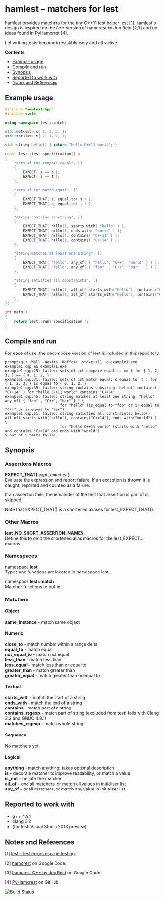hamlest &ndash; matchers for lest
=================================

hamlest provides matchers for the tiny C++11 test helper lest [1]. hamlest's design is inspired on the C++ version of hamcrest by Jon Reid [2,3] and on ideas found in PyHamcrest [4].

Let writing tests become irresistibly easy and attractive.

**Contents**  
- [Example usage](#example-usage)
- [Compile and run](#compile-and-run)
- [Synopsis](#synopsis)
- [Reported to work with](#reported-to-work-with)
- [Notes and References](#notes-and-references)


Example usage
-------------

```Cpp
#include "hamlest.hpp"
#include <set>

using namespace lest::match;

std::set<int> s{ 1, 2, 3, };
std::set<int> t{ 2, 1, 0, };

std::string hello() { return "hello C++11 world"; }

const lest::test specification[] =
{
    "sets of int compare equal", []
    {
        EXPECT( s == s );
        EXPECT( s == t );
    },

    "sets of int match equal", []
    {
        EXPECT_THAT( s, equal_to( s ) );
        EXPECT_THAT( s, equal_to( t ) );
    },

    "string contains substring", []
    {
        EXPECT_THAT( hello(), starts_with( "hello" ) );
        EXPECT_THAT( hello(), ends_with( "world" ) );
        EXPECT_THAT( hello(), contains( "C++11" ) );
        EXPECT_THAT( hello(), contains( "C++14" ) );
    },

    "string matches at least one string", []
    {
        EXPECT_THAT( "hello", any_of( { "hello", "C++", "world" } ) );
        EXPECT_THAT( "hello", any_of( { "foo"  , "C++", "bar"   } ) );
    },

    "string satisfies all constraints", []
    {
        EXPECT_THAT( hello(), all_of( starts_with("hello"), contains("C++11"), ends_with("world") ) );
        EXPECT_THAT( hello(), all_of( starts_with("hello"), contains("C++14"), ends_with("world") ) );
    },
};

int main()
{
    return lest::run( specification );
}
```


Compile and run
---------------
For ease of use, the decompose version of lest is included in this repository.

```
prompt>g++ -Wall -Wextra -Weffc++ -std=c++11 -o example1.exe example1.cpp && example1.exe
example1.cpp:25: failed: sets of int compare equal: s == t for { 1, 2, 3, } == { 0, 1, 2, }
example1.cpp:31: failed: sets of int match equal: s equal_to( t ) for { 1, 2, 3, } is equal to { 0, 1, 2, }
example1.cpp:39: failed: string contains substring: hello() contains( "C++14" ) for "hello C++11 world" contains "C++14"
example1.cpp:45: failed: string matches at least one string: "hello" any_of( { "foo" , "C++", "bar" } ) \
                         for "hello" (is_equal to "foo" or is equal to "C++" or is equal to "bar")
example1.cpp:51: failed: string satisfies all constraints: hello() all_of( starts_with("hello"), contains("C++14"), ends_with("world") ) \
                         for "hello C++11 world" (starts with "hello" and contains "C++14" and ends with "world")
5 out of 5 tests failed.
```


Synopsis
--------

### Assertions Macros
**EXPECT_THAT(** _expr_, _matcher_ **)**  
Evaluate the expression and report failure. If an exception is thrown it is caught, reported and counted as a failure.

If an assertion fails, the remainder of the test that assertion is part of is skipped.

Note that EXPECT_THAT() is a shortened aliases for lest_EXPECT_THAT().

### Other Macros
**lest_NO_SHORT_ASSERTION_NAMES**  
Define this to omit the shortened alias macros for the lest_EXPECT... macros.

### Namespaces
namespace **lest**  
Types and functions are located in namespace lest.

namespace **lest::match**  
Matcher functions to pull in.

### Matchers

#### Object
**same_instance** - match same object  

#### Numeric
**close_to** -  match number within a range delta  
**equal_to** - match equal  
**not_equal_to** - match not equal  
**less_than** - match less than  
**less_equal** - match less than or equal to  
**greater_than** - match greater than  
**greater_equal** - match greater than or equal to  

#### Textual
**starts_with** - match the start of a string  
**ends_with** - match the end of a string  
**contains** -  match part of a string  
**contains_regexp** - match part of string (excluded from test: fails with Clang 3.2 and GNUC 4.8.1)  
**matches_regexp** - match whole string  

#### Sequence
No matchers yet.

#### Logical
**anything** - match anything; takes optional description  
**is** -  decorate matcher to improve readability, or match a value  
**is_not** - negate the matcher  
**all_of** - _and_ all matchers, or match all values in initialiser list  
**any_of** - _or_ all matchers, or match any value in initialiser list  


Reported to work with
---------------------

- g++ 4.8.1
- clang 3.2
- (for lest: Visual Studio 2013 preview)


Notes and References
--------------------

[1] [lest &ndash; lest errors escape testing](https://github.com/martinmoene/lest).

[2] [hamcrest](http://code.google.com/p/hamcrest/) on Google Code.  

[3] [hamcrest C++ by Jon Reid](http://code.google.com/p/hamcrest/source/browse/trunk/hamcrest-c%2B%2B/?r=446) on Google Code.  

[4] [PyHamcrest](https://github.com/hamcrest/PyHamcrest) on GitHub

[![Build Status](https://travis-ci.org/martinmoene/hamlest.png?branch=master)](https://travis-ci.org/martinmoene/hamlest)

